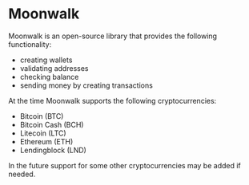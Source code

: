 # Moonwalk

Moonwalk is an open-source library that provides the following functionality:
  - creating wallets
  - validating addresses
  - checking balance
  - sending money by creating transactions


At the time Moonwalk supports the following cryptocurrencies:
  - Bitcoin (BTC)
  - Bitcoin Cash (BCH)
  - Litecoin (LTC)
  - Ethereum (ETH)
  - Lendingblock (LND)


In the future support for some other cryptocurrencies may be added if needed.
